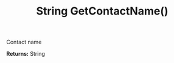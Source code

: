 ﻿---
uid: crmscript_ref_NSAlarmData_GetContactName
title: String GetContactName()
intellisense: NSAlarmData.GetContactName
keywords: NSAlarmData, GetContactName
so.topic: reference
---

Contact name

**Returns:** String


